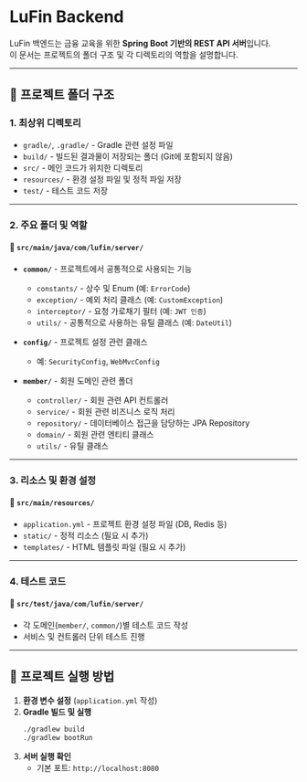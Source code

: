 # **LuFin Backend**

LuFin 백엔드는 금융 교육을 위한 **Spring Boot 기반의 REST API 서버**입니다.  
이 문서는 프로젝트의 폴더 구조 및 각 디렉토리의 역할을 설명합니다.

---

## **📂 프로젝트 폴더 구조**

### **1. 최상위 디렉토리**
- `gradle/`, `.gradle/` - Gradle 관련 설정 파일
- `build/` - 빌드된 결과물이 저장되는 폴더 (Git에 포함되지 않음)
- `src/` - 메인 코드가 위치한 디렉토리
- `resources/` - 환경 설정 파일 및 정적 파일 저장
- `test/` - 테스트 코드 저장

---

### **2. 주요 폴더 및 역할**
#### **📌 `src/main/java/com/lufin/server/`**
- **`common/`** - 프로젝트에서 공통적으로 사용되는 기능
    - `constants/` - 상수 및 Enum (예: `ErrorCode`)
    - `exception/` - 예외 처리 클래스 (예: `CustomException`)
    - `interceptor/` - 요청 가로채기 필터 (예: `JWT 인증`)
    - `utils/` - 공통적으로 사용하는 유틸 클래스 (예: `DateUtil`)

- **`config/`** - 프로젝트 설정 관련 클래스
    - 예: `SecurityConfig`, `WebMvcConfig`

- **`member/`** - 회원 도메인 관련 폴더
    - `controller/` - 회원 관련 API 컨트롤러
    - `service/` - 회원 관련 비즈니스 로직 처리
    - `repository/` - 데이터베이스 접근을 담당하는 JPA Repository
    - `domain/` - 회원 관련 엔티티 클래스
    -  `utils/` - 유틸 클래스

---

### **3. 리소스 및 환경 설정**
#### **📌 `src/main/resources/`**
- `application.yml` - 프로젝트 환경 설정 파일 (DB, Redis 등)
- `static/` - 정적 리소스 (필요 시 추가)
- `templates/` - HTML 템플릿 파일 (필요 시 추가)

---

### **4. 테스트 코드**
#### **📌 `src/test/java/com/lufin/server/`**
- 각 도메인(`member/`, `common/`)별 테스트 코드 작성
- 서비스 및 컨트롤러 단위 테스트 진행

---

## **🚀 프로젝트 실행 방법**
1. **환경 변수 설정** (`application.yml` 작성)
2. **Gradle 빌드 및 실행**
   ```sh
   ./gradlew build
   ./gradlew bootRun
   ```
3. **서버 실행 확인**
    - 기본 포트: `http://localhost:8080`
